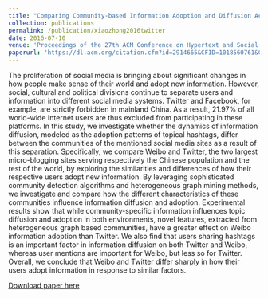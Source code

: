 ```yaml
---
title: "Comparing Community-based Information Adoption and Diffusion Across Different Microblogging Sites"
collection: publications
permalink: /publication/xiaozhong2016twitter
date: 2016-07-10
venue: 'Proceedings of the 27th ACM Conference on Hypertext and Social Media.'
paperurl: 'https://dl.acm.org/citation.cfm?id=2914665&CFID=1018560761&CFTOKEN=17541270'
---
```

The proliferation of social media is bringing about significant changes in how people make sense of their world and adopt new information. However, social, cultural and political divisions continue to separate users and information into different social media systems. Twitter and Facebook, for example, are strictly forbidden in mainland China. As a result, 21.97% of all world-wide Internet users are thus excluded from participating in these platforms. In this study, we investigate whether the dynamics of information diffusion, modeled as the adoption patterns of topical hashtags, differ between the communities of the mentioned social media sites as a result of this separation. Specifically, we compare Weibo and Twitter, the two largest micro-blogging sites serving respectively the Chinese population and the rest of the world, by exploring the similarities and differences of how their respective users adopt new information. By leveraging sophisticated community detection algorithms and heterogeneous graph mining methods, we investigate and compare how the different characteristics of these communities influence information diffusion and adoption. Experimental results show that while community-specific information influences topic diffusion and adoption in both environments, novel features, extracted from heterogeneous graph based communities, have a greater effect on Weibo information adoption than Twitter. We also find that users sharing hashtags is an important factor in information diffusion on both Twitter and Weibo, whereas user mentions are important for Weibo, but less so for Twitter. Overall, we conclude that Weibo and Twitter differ sharply in how their users adopt information in response to similar factors.


[Download paper here](https://dl.acm.org/citation.cfm?id=2914665&CFID=1018560761&CFTOKEN=17541270)
